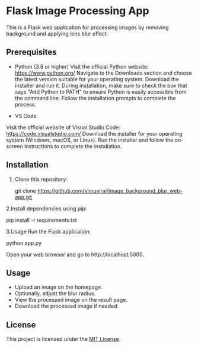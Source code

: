 # Flask Image Processing App

This is a Flask web application for processing images by removing background and applying lens blur effect.

## Prerequisites

- Python (3.8 or higher)
Visit the official Python website: https://www.python.org/
Navigate to the Downloads section and choose the latest version suitable for your operating system.
Download the installer and run it.
During installation, make sure to check the box that says "Add Python to PATH" to ensure Python is easily accessible from the command line.
Follow the installation prompts to complete the process.

- VS Code

Visit the official website of Visual Studio Code: https://code.visualstudio.com/
Download the installer for your operating system (Windows, macOS, or Linux).
Run the installer and follow the on-screen instructions to complete the installation.

## Installation


1. Clone this repository:

  
   git clone https://github.com/vimuviraj/image_background_blur_web-app.git


2.Install dependencies using pip:

pip install -r requirements.txt


3.Usage
Run the Flask application:


python app.py

Open your web browser and go to http://localhost:5000.

## Usage

- Upload an image on the homepage.
- Optionally, adjust the blur radius.
- View the processed image on the result page.
- Download the processed image if needed.

## License

This project is licensed under the [MIT License](LICENSE).
